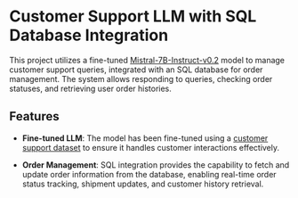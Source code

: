 # Customer Support LLM with SQL Database Integration

This project utilizes a fine-tuned [Mistral-7B-Instruct-v0.2](https://huggingface.co/mistralai/Mistral-7B-Instruct-v0.2) model to manage customer support queries, integrated with an SQL database for order management. The system allows responding to queries, checking order statuses, and retrieving user order histories.

## Features

- **Fine-tuned LLM**: The model has been fine-tuned using a [customer support dataset](https://huggingface.co/datasets/Kaludi/Customer-Support-Responses) to ensure it handles customer interactions effectively.
  
- **Order Management**: SQL integration provides the capability to fetch and update order information from the database, enabling real-time order status tracking, shipment updates, and customer history retrieval.
  


